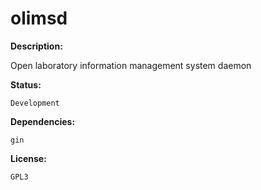 # olimsd

__Description:__

Open laboratory information management system daemon

__Status:__

	Development
	
__Dependencies:__

	gin
	
__License:__

	GPL3


